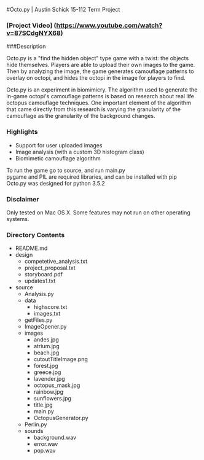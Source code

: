 #Octo.py | Austin Schick 15-112 Term Project

### [Project Video] (https://www.youtube.com/watch?v=87SCdgNYX68)

###Description

Octo.py is a "find the hidden object" type game with a twist: the objects hide themselves. Players are able to upload their own images to the game. Then by analyzing the image, the game generates camouflage patterns to overlay on octopi, and hides the octopi in the image for players to find. 

Octo.py is an experiment in biomimicry. The algorithm used to generate the in-game octopi's camouflage patterns is based on research about real life octopus camouflage techniques. One important element of the algorithm that came directly from this research is varying the granularity of the camouflage as the granularity of the background changes.

### Highlights
* Support for user uploaded images
* Image analysis (with a custom 3D histogram class)
* Biomimetic camouflage algorithm

To run the game go to source, and run main.py  
pygame and PIL are required libraries, and can be installed with pip  
Octo.py was designed for python 3.5.2  

### Disclaimer

Only tested on Mac OS X. Some features may not run on other operating systems.

### Directory Contents 

- README.md
- design
  - competetive_analysis.txt
  - project_proposal.txt
  - storyboard.pdf
  - updates1.txt
- source
  - Analysis.py
  - data
    - highscore.txt
    - images.txt
  - getFiles.py
  - ImageOpener.py
  - images
    - andes.jpg
    - atrium.jpg
    - beach.jpg
    - cutoutTitleImage.png
    - forest.jpg
    - greece.jpg
    - lavender.jpg
    - octopus_mask.jpg
    - rainbow.jpg
    - sunflowers.jpg
    - title.jpg
	- main.py
	- OctopusGenerator.py
  - Perlin.py
  - sounds
    - background.wav
    - error.wav
    - pop.wav
